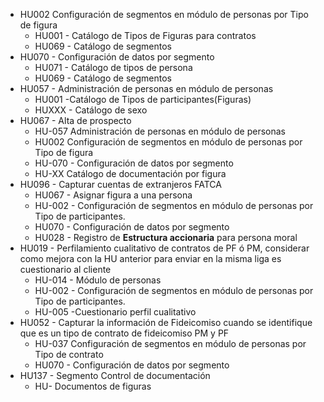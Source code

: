 
- HU002 Configuración de segmentos en módulo de personas por Tipo de figura  
	- HU001 - Catálogo de Tipos de Figuras para contratos
	- HU069 - Catálogo de segmentos
- HU070 - Configuración de datos por segmento  
	- HU071 - Catálogo de tipos de persona
	- HU069 - Catálogo de segmentos
- HU057 - Administración de personas en módulo de personas  
	- HU001 -Catálogo de Tipos de participantes(Figuras)
	- HUXXX - Catálogo de sexo
- HU067 - Alta de prospecto  
	- HU-057 Administración de personas en módulo de personas
	- HU002 Configuración de segmentos en módulo de personas por Tipo de figura
	- HU-070 - Configuración de datos por segmento
	- HU-XX Catálogo de documentación por figura
- HU096 - Capturar cuentas de extranjeros FATCA  
	- HU067 - Asignar figura a una persona
	- HU-002 - Configuración de segmentos en módulo de personas por Tipo de participantes.
	- HU070 - Configuración de datos por segmento
	- HU028 - Registro de **Estructura accionaria** para persona moral
- HU019 - Perfilamiento cualitativo de contratos de PF ó PM, considerar como mejora con la HU anterior para enviar en la misma liga es cuestionario al cliente  
	- HU-014 - Módulo de personas
	- HU-002 - Configuración de segmentos en módulo de personas por Tipo de participantes.
	- HU-005 -Cuestionario perfil cualitativo
- HU052 - Capturar la información de Fideicomiso cuando se identifique que es un tipo de contrato de fideicomiso PM y PF  
	- HU-037 Configuración de segmentos en módulo de personas por Tipo de contrato
	- HU070 - Configuración de datos por segmento
- HU137 - Segmento Control de documentación  
	- HU- Documentos de figuras